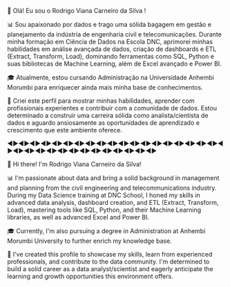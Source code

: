 👋 Olá! Eu sou o Rodrigo Viana Carneiro da Silva !

📊 Sou apaixonado por dados e trago uma sólida bagagem em gestão e planejamento da indústria de engenharia civil e telecomunicações. Durante minha formação em Ciência de Dados na Escola DNC, aprimorei minhas habilidades em análise avançada de dados, criação de dashboards e ETL (Extract, Transform, Load), dominando ferramentas como SQL, Python e suas bibliotecas de Machine Learning, além de Excel avançado e Power BI.

🎓 Atualmente, estou cursando Administração na Universidade Anhembi Morumbi para enriquecer ainda mais minha base de conhecimentos.

🚀 Criei este perfil para mostrar minhas habilidades, aprender com profissionais experientes e contribuir com a comunidade de dados. Estou determinado a construir uma carreira sólida como analista/cientista de dados e aguardo ansiosamente as oportunidades de aprendizado e crescimento que este ambiente oferece.

◄►◄►◄►◄►◄►◄►◄►◄►◄►◄►◄►◄►◄►◄►◄►◄►◄►◄►◄►◄►◄►◄►◄►◄►◄►◄►◄►◄►◄►◄►◄►◄►◄►

👋 Hi there! I'm Rodrigo Viana Carneiro da Silva!

📊 I'm passionate about data and bring a solid background in management and planning from the civil engineering and telecommunications industry.
  During my Data Science training at DNC School, I honed my skills in advanced data analysis, dashboard creation, and ETL (Extract, Transform, Load), mastering tools like SQL, Python, and their Machine Learning libraries, as well as advanced Excel and Power BI.

🎓 Currently, I'm also pursuing a degree in Administration at Anhembi Morumbi University to further enrich my knowledge base.

🚀 I've created this profile to showcase my skills, learn from experienced professionals, and contribute to the data community. I'm determined to build a solid career as a data analyst/scientist and eagerly anticipate the learning and growth opportunities this environment offers.
